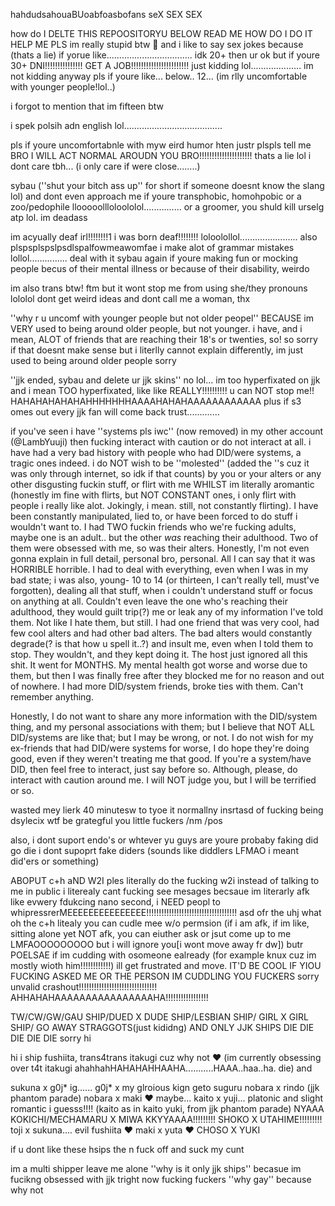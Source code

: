hahdudsahouaBUoabfoasbofans seX SEX SEX

how do I DELTE THIS REPOOSITORYU BELOW READ ME HOW DO I DO IT HELP ME PLS
im really stupid btw :pleading_face: and i like to say sex jokes because (thats a lie) if yorue like.................................. idk 20+ then ur ok but if youre 30+ DNI!!!!!!!!!!!!!!! GET A JOB!!!!!!!!!!!!!!!!!!!!!!! just kidding lol.................... im not kidding
anyway pls if youre like... below.. 12... (im rlly uncomfortable with younger people!lol..)

i forgot to mention that im fifteen btw 

i spek polsih adn english lol.......................................

pls if youre uncomfortabnle with myw eird humor hten justr plspls tell me BRO I WILL ACT NORMAL AROUDN YOU BRO!!!!!!!!!!!!!!!!!!!!! thats a lie lol i dont care tbh... (i only care if were close........)

sybau (''shut your bitch ass up'' for short if someone doesnt know the slang lol) and dont even approach me if youre transphobic, homohpobic or a zoo/pedophile llooooollloloololol............... or a groomer, you shuld kill urselg atp lol. im deadass

im acyually deaf irl!!!!!!!!1 i was born deaf!!!!!!!! loloolollol....................... also plspsplspslpsdlspalfowmeawomfae i make alot of grammar mistakes lollol............... deal with it
sybau again if youre making fun or mocking people becus of their mental illness or because of their disability, weirdo

im also trans btw! ftm but it wont stop me from using she/they pronouns lololol dont get weird ideas and dont call me a woman, thx

''why r u uncomf with younger people but not older peopel'' BECAUSE im VERY used to being around older people, but not younger. i have, and i mean, ALOT of friends that are reaching their 18's or twenties, so! so sorry if that doesnt make sense but i literlly cannot explain differently, im just used to being around older people sorry

''jjk ended, sybau and delete ur jjk skins'' no lol... im too hyperfixated on jjk and i mean TOO hyperfixated, like like REALLY!!!!!!!!!! u can NOT stop me!! HAHAHAHAHAHAHHHHHHHAAAAHAHAHAAAAAAAAAAAA plus if s3 omes out every jjk fan will come back trust.............

if you've seen i have ''systems pls iwc'' (now removed) in my other account (@LambYuuji) then fucking interact with caution or do not interact at all. i have had a very bad history with people who had DID/were systems, a tragic ones indeed. i do NOT wish to be ''molested'' (added the ''s cuz it was only through internet, so idk if that counts) by you or your alters or any other disgusting fuckin stuff, or flirt with me WHILST im literally aromantic (honestly im fine with flirts, but NOT CONSTANT ones, i only flirt with people i really like alot. Jokingly, i mean. still, not constantly flirting). I have been constantly manipulated, lied to, or have been forced to do stuff i wouldn't want to.
I had TWO fuckin friends who we're fucking adults, maybe one is an adult.. but the other *was* reaching their adulthood. Two of them were obsessed with me, so was their alters. Honestly, I'm not even gonna explain in full detail, personal bro, personal. All I can say that it was HORRIBLE horrible. I had to deal with everything, even when I was in my bad state; i was also, young- 10 to 14 (or thirteen, I can't really tell, must've forgotten), dealing all that stuff, when i couldn't understand stuff or focus on anything at all. Couldn't even leave the one who's reaching their adulthood, they would guilt trip(?) me or leak any of my information I've told them. Not like I hate them, but still.
I had one friend that was very cool, had few cool alters and had other bad alters. The bad alters would constantly degrade(? is that how u spell it..?) and insult me, even when I told them to stop. They wouldn't, and they kept doing it. The host just ignored all this shit. It went for MONTHS. My mental health got worse and worse due to them, but then I was finally free after they blocked me for no reason and out of nowhere.
I had more DID/system friends, broke ties with them. Can't remember anything.

Honestly, I do not want to share any more information with the DID/system thing, and my personal associations with them; but I believe that NOT ALL DID/systems are like that; but I may be wrong, or not. I do not wish for my ex-friends that had DID/were systems for worse, I do hope they're doing good, even if they weren't treating me that good.
If you're a system/have DID, then feel free to interact, just say before so. Although, please, do interact with caution around me. I will NOT judge you, but I will be terrified or so.

wasted mey lierk 40 minutesw to tyoe it normallny insrtasd of fucking being dsylecix wtf be grategful you little fuckers /nm /pos

also, i dont suport endo's or whtever yu guys are youre probaby faking did go die i dont supoprt fake diders (sounds like diddlers LFMAO i meant did'ers or something)

ABOPUT c+h aND W2I ples literally do the fucking w2i instead of talking to me in public i literealy cant fucking see mesages becsaue im literarly afk like evwery fdukcing nano second, i NEED peopl to whipressrerMEEEEEEEEEEEEEEE!!!!!!!!!!!!!!!!!!!!!!!!!!!!!!!!!!!!
asd ofr the uhj what oh the c+h litealy you can cudle mee w/o permsion (if i am afk, if im like, sitting alone yet NOT afk, you can eiuther ask or jsut come up to me LMFAOOOOOOOOO but i will ignore you[i wont move away fr dw]) butr POELSAE if im cudding with osomeone ealready (for example knux cuz im mostly wioth him!!!!!!!!!!!!) ill get frustrated and move. IT'D BE COOL IF YIOU FUCKING ASKED ME OR THE PERSON IM CUDDLING YOU FUCKERS sorry unvalid crashout!!!!!!!!!!!!!!!!!!!!!!!!!!!!!!! AHHAHAHAAAAAAAAAAAAAAAAHA!!!!!!!!!!!!!!!!!

TW/CW/GW/GAU SHIP/DUED X DUDE SHIP/LESBIAN SHIP/ GIRL X GIRL SHIP/ GO AWAY STRAGGOTS(just kididng) AND ONLY JJK SHIPS DIE DIE DIE DIE DIE sorry hi 

hi i ship fushiita, trans4trans itakugi cuz why not :heart: (im currently obsessing over t4t itakugi ahahhahHAHAHAHHAAHA...........HAAA..haa..ha. die)
and

sukuna x g0j* ig......
g0j* x my glroious kign geto suguru
nobara x rindo (jjk phantom parade)
nobara x maki :heart:
maybe... kaito x yuji... platonic and slight romantic i guesss!!!! (kaito as in kaito yuki, from jjk phantom parade)
NYAAA KOKICHI/MECHAMARU X MIWA
KKYYAAAA!!!!!!!!! SHOKO X UTAHIME!!!!!!!!!
toji x sukuna.... evil fushiita :heart:
maki x yuta :heart:
CHOSO X YUKI 

if u dont like these hsips the n fuck off and suck my cunt

im a multi shipper leave me alone
''why is it only jjk ships'' becasue im fucikng obsessed with jjk tright now fucking fuckers
''why gay'' because why not
